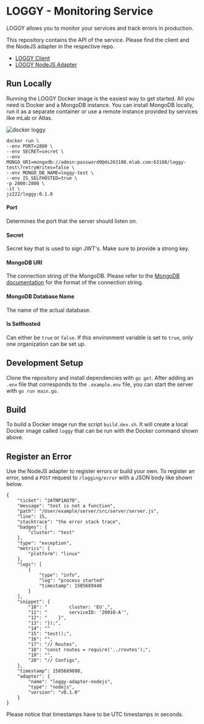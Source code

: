 # LOGGY - Monitoring Service

LOGGY allows you to monitor your services and track errors in production.

This repository contains the API of the service. Please find the client and the NodeJS adapter in the respective repo.

- [LOGGY Client](https://github.com/jz222/loggy-client)
- [LOGGY NodeJS Adapter](https://github.com/jz222/loggy-adapter-nodejs)

## Run Locally

Running the LOGGY Docker image is the easiest way to get started. All you need is Docker and a MongoDB instance. You can install MongoDB locally, run it as a separate container or use a remote instance provided by services like mLab or Atlas.

![docker loggy](https://github.com/jz222/loggy/blob/master/assets/docker-loggy.gif?raw=true)

```
docker run \
--env PORT=2800 \
--env SECRET=secret \
--env MONGO_URI=mongodb://admin:password0@ds263108.mlab.com:63108/loggy-test\?retryWrites=false \
--env MONGO_DB_NAME=loggy-test \
--env IS_SELFHOSTED=true \
-p 2800:2800 \
-it \
jz222/loggy:0.1.0
```

#### Port

Determines the port that the server should listen on.

#### Secret

Secret key that is used to sign JWT's. Make sure to provide a strong key.

#### MongoDB URI

The connection string of the MongoDB. Please refer to the [MongoDB documentation](https://docs.mongodb.com/manual/reference/connection-string/) for the format of the connection string.

#### MongoDB Database Name

The name of the actual database.

#### Is Selfhosted

Can either be `true` or `false`. If this environment variable is set to `true`, only one organization can be set up.

## Development Setup

Clone the repository and install dependencies with `go get`. After adding an `.env` file that corresponds to the `.example.env` file, you can start the server with `go run main.go`.

## Build

To build a Docker image run the script `build.dev.sh`. It will create a local Docker image called `loggy` that can be run with the Docker command shown above.

## Register an Error

Use the NodeJS adapter to register errors or build your own. To register an error, send a `POST` request to `/logging/error` with a JSON body like shown below.

```
{
	"ticket": "2ATNP1AD70",
	"message": "test is not a function",
	"path": "/User/example/server/src/server/server.js",
	"line": 15,
	"stacktrace": "the error stack trace",
	"badges": {
		"cluster": "test"
	},
	"type": "exception",
	"metrics": {
		"platform": "linux"
	},
	"logs": [
		{
			"type": "info",
			"log": "process started"
			"timestamp": 1585689440
		}
	],
	"snippet": {
        "10": "        cluster: 'EU',",
        "11": "        serviceID: '20010-A'",
        "12": "    }",
        "13": "});",
        "14": ""
        "15": "test();",
        "16": "",
        "17": "// Routes",
        "18": "const routes = require('../routes');",
        "19": "",
        "20": "// Configs",
	},
	"timestamp": 1585689898,
	"adapter": {
		"name": "loggy-adapter-nodejs",
		"type": "nodejs",
		"version": "v0.1.0"
	}
}
```

Please notice that timestamps have to be UTC timestamps in seconds.